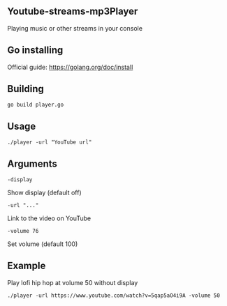 Youtube-streams-mp3Player
-----------------
Playing music or other streams in your console

Go installing
-----------
Official guide: https://golang.org/doc/install

Building
---------------
```
go build player.go
```

Usage
----------------
```
./player -url "YouTube url"
```

Arguments
---------------
```
-display
```
Show display (default off)

```
-url "..."
```
Link to the video on YouTube

```
-volume 76
```
Set volume (default 100)

Example
----------------
Play lofi hip hop at volume 50 without display
```
./player -url https://www.youtube.com/watch?v=5qap5aO4i9A -volume 50
```
